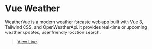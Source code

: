 # Vue Weather

WeatherVue is a modern weather forcaste web app built with Vue 3, Tailwind CSS, and OpenWeatherApi. it provides real-time or upcoming weather updates, user friendly location search.

> [View Live](https://vuejs.org/guide/scaling-up/tooling.html#ide-support).
